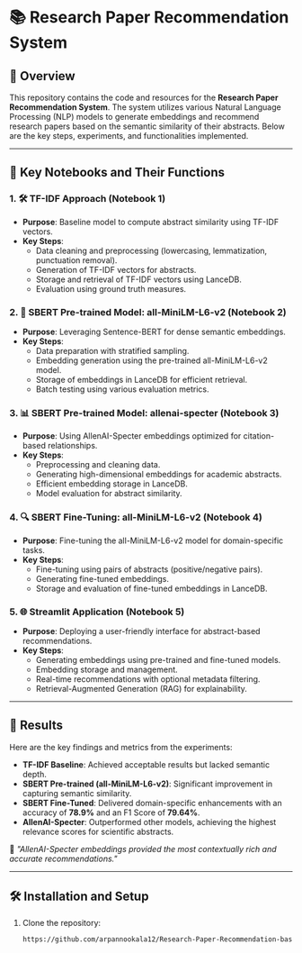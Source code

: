 # 📚 Research Paper Recommendation System

## 🌟 Overview
This repository contains the code and resources for the **Research Paper Recommendation System**. The system utilizes various Natural Language Processing (NLP) models to generate embeddings and recommend research papers based on the semantic similarity of their abstracts. Below are the key steps, experiments, and functionalities implemented.

---

## 🔑 Key Notebooks and Their Functions

### 1. 🛠️ **TF-IDF Approach (Notebook 1)**
- **Purpose**: Baseline model to compute abstract similarity using TF-IDF vectors.
- **Key Steps**:
  - Data cleaning and preprocessing (lowercasing, lemmatization, punctuation removal).
  - Generation of TF-IDF vectors for abstracts.
  - Storage and retrieval of TF-IDF vectors using LanceDB.
  - Evaluation using ground truth measures.

### 2. 🧠 **SBERT Pre-trained Model: all-MiniLM-L6-v2 (Notebook 2)**
- **Purpose**: Leveraging Sentence-BERT for dense semantic embeddings.
- **Key Steps**:
  - Data preparation with stratified sampling.
  - Embedding generation using the pre-trained all-MiniLM-L6-v2 model.
  - Storage of embeddings in LanceDB for efficient retrieval.
  - Batch testing using various evaluation metrics.

### 3. 📊 **SBERT Pre-trained Model: allenai-specter (Notebook 3)**
- **Purpose**: Using AllenAI-Specter embeddings optimized for citation-based relationships.
- **Key Steps**:
  - Preprocessing and cleaning data.
  - Generating high-dimensional embeddings for academic abstracts.
  - Efficient embedding storage in LanceDB.
  - Model evaluation for abstract similarity.

### 4. 🔍 **SBERT Fine-Tuning: all-MiniLM-L6-v2 (Notebook 4)**
- **Purpose**: Fine-tuning the all-MiniLM-L6-v2 model for domain-specific tasks.
- **Key Steps**:
  - Fine-tuning using pairs of abstracts (positive/negative pairs).
  - Generating fine-tuned embeddings.
  - Storage and evaluation of fine-tuned embeddings in LanceDB.

### 5. 🌐 **Streamlit Application (Notebook 5)**
- **Purpose**: Deploying a user-friendly interface for abstract-based recommendations.
- **Key Steps**:
  - Generating embeddings using pre-trained and fine-tuned models.
  - Embedding storage and management.
  - Real-time recommendations with optional metadata filtering.
  - Retrieval-Augmented Generation (RAG) for explainability.

---

## 🧪 Results

Here are the key findings and metrics from the experiments:

- **TF-IDF Baseline**: Achieved acceptable results but lacked semantic depth.
- **SBERT Pre-trained (all-MiniLM-L6-v2)**: Significant improvement in capturing semantic similarity.
- **SBERT Fine-Tuned**: Delivered domain-specific enhancements with an accuracy of **78.9%** and an F1 Score of **79.64%**.
- **AllenAI-Specter**: Outperformed other models, achieving the highest relevance scores for scientific abstracts.

🚀 *"AllenAI-Specter embeddings provided the most contextually rich and accurate recommendations."*

---

## 🛠️ Installation and Setup

1. Clone the repository:
   ```bash
   https://github.com/arpannookala12/Research-Paper-Recommendation-based-on-Abstract-Similarity.git

